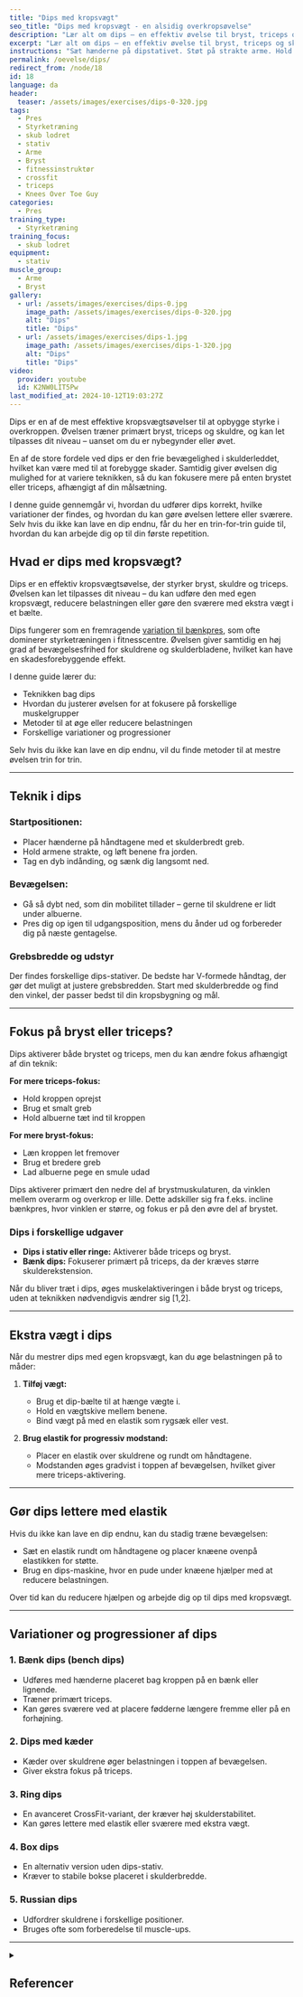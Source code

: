 ```yaml
---
title: "Dips med kropsvægt"
seo_title: "Dips med kropsvægt - en alsidig overkropsøvelse"
description: "Lær alt om dips – en effektiv øvelse til bryst, triceps og skuldre. Få styr på teknikken, hvordan du tilpasser øvelsen til dit niveau, og hvordan du kan gøre den lettere eller sværere."
excerpt: "Lær alt om dips – en effektiv øvelse til bryst, triceps og skuldre. Få styr på teknikken, hvordan du tilpasser øvelsen til dit niveau, og hvordan du kan gøre den lettere eller sværere."
instructions: "Sæt hænderne på dipstativet. Støt på strakte arme. Hold igen, mens du sænker dig ned. Det er en god ide at tjekke din bevægelighed, inden du starter øvelsen. I øvelsen skal du ikke gå længere ned en din bevægelighed tillader uden vægtbelastning. Stem dig derefter op indtil armene er strakte. Hvis du varierer hældningen i kroppen lidt, opdager du sikkert at du kan flytte fokus lidt rundt på hvilke muskler der rammes mest."
permalink: /oevelse/dips/
redirect_from: /node/18
id: 18
language: da
header:
  teaser: /assets/images/exercises/dips-0-320.jpg
tags:
  - Pres
  - Styrketræning
  - skub lodret
  - stativ
  - Arme
  - Bryst
  - fitnessinstruktør
  - crossfit
  - triceps
  - Knees Over Toe Guy
categories:
  - Pres
training_type:
  - Styrketræning
training_focus:
  - skub lodret
equipment:
  - stativ
muscle_group:
  - Arme
  - Bryst
gallery:
  - url: /assets/images/exercises/dips-0.jpg
    image_path: /assets/images/exercises/dips-0-320.jpg
    alt: "Dips"
    title: "Dips"
  - url: /assets/images/exercises/dips-1.jpg
    image_path: /assets/images/exercises/dips-1-320.jpg
    alt: "Dips"
    title: "Dips"
video:
  provider: youtube
  id: K2NW0LIT5Pw
last_modified_at: 2024-10-12T19:03:27Z
---
```


Dips er en af de mest effektive kropsvægtsøvelser til at opbygge styrke i overkroppen. Øvelsen træner primært bryst, triceps og skuldre, og kan let tilpasses dit niveau – uanset om du er nybegynder eller øvet.  

En af de store fordele ved dips er den frie bevægelighed i skulderleddet, hvilket kan være med til at forebygge skader. Samtidig giver øvelsen dig mulighed for at variere teknikken, så du kan fokusere mere på enten brystet eller triceps, afhængigt af din målsætning.  

I denne guide gennemgår vi, hvordan du udfører dips korrekt, hvilke variationer der findes, og hvordan du kan gøre øvelsen lettere eller sværere. Selv hvis du ikke kan lave en dip endnu, får du her en trin-for-trin guide til, hvordan du kan arbejde dig op til din første repetition.  

## Hvad er dips med kropsvægt?

Dips er en effektiv kropsvægtsøvelse, der styrker bryst, skuldre og triceps. Øvelsen kan let tilpasses dit niveau – du kan udføre den med egen kropsvægt, reducere belastningen eller gøre den sværere med ekstra vægt i et bælte.

Dips fungerer som en fremragende [variation til bænkpres](/oevelse/baenkpres/), som ofte dominerer styrketræningen i fitnesscentre. Øvelsen giver samtidig en høj grad af bevægelsesfrihed for skuldrene og skulderbladene, hvilket kan have en skadesforebyggende effekt.

I denne guide lærer du:

- Teknikken bag dips  
- Hvordan du justerer øvelsen for at fokusere på forskellige muskelgrupper  
- Metoder til at øge eller reducere belastningen  
- Forskellige variationer og progressioner  

Selv hvis du ikke kan lave en dip endnu, vil du finde metoder til at mestre øvelsen trin for trin.

---

## Teknik i dips

### Startpositionen:

- Placer hænderne på håndtagene med et skulderbredt greb.  
- Hold armene strakte, og løft benene fra jorden.  
- Tag en dyb indånding, og sænk dig langsomt ned.  

### Bevægelsen:  

- Gå så dybt ned, som din mobilitet tillader – gerne til skuldrene er lidt under albuerne.  
- Pres dig op igen til udgangsposition, mens du ånder ud og forbereder dig på næste gentagelse.  

### Grebsbredde og udstyr  

Der findes forskellige dips-stativer. De bedste har V-formede håndtag, der gør det muligt at justere grebsbredden. Start med skulderbredde og find den vinkel, der passer bedst til din kropsbygning og mål.

---

## Fokus på bryst eller triceps?

Dips aktiverer både brystet og triceps, men du kan ændre fokus afhængigt af din teknik:

**For mere triceps-fokus:**  

- Hold kroppen oprejst  
- Brug et smalt greb  
- Hold albuerne tæt ind til kroppen  

**For mere bryst-fokus:**  

- Læn kroppen let fremover  
- Brug et bredere greb  
- Lad albuerne pege en smule udad  

Dips aktiverer primært den nedre del af brystmuskulaturen, da vinklen mellem overarm og overkrop er lille. Dette adskiller sig fra f.eks. incline bænkpres, hvor vinklen er større, og fokus er på den øvre del af brystet.

### Dips i forskellige udgaver  

- **Dips i stativ eller ringe:** Aktiverer både triceps og bryst.  
- **Bænk dips:** Fokuserer primært på triceps, da der kræves større skulderekstension.  

Når du bliver træt i dips, øges muskelaktiveringen i både bryst og triceps, uden at teknikken nødvendigvis ændrer sig [1,2].

---

## Ekstra vægt i dips

Når du mestrer dips med egen kropsvægt, kan du øge belastningen på to måder:  

1. **Tilføj vægt:**  
   - Brug et dip-bælte til at hænge vægte i.  
   - Hold en vægtskive mellem benene.  
   - Bind vægt på med en elastik som rygsæk eller vest.  

2. **Brug elastik for progressiv modstand:**  
   - Placer en elastik over skuldrene og rundt om håndtagene.  
   - Modstanden øges gradvist i toppen af bevægelsen, hvilket giver mere triceps-aktivering.  

---

## Gør dips lettere med elastik  

Hvis du ikke kan lave en dip endnu, kan du stadig træne bevægelsen:  

- Sæt en elastik rundt om håndtagene og placer knæene ovenpå elastikken for støtte.  
- Brug en dips-maskine, hvor en pude under knæene hjælper med at reducere belastningen.  

Over tid kan du reducere hjælpen og arbejde dig op til dips med kropsvægt.

---

## Variationer og progressioner af dips

### **1. Bænk dips (bench dips)**
- Udføres med hænderne placeret bag kroppen på en bænk eller lignende.  
- Træner primært triceps.  
- Kan gøres sværere ved at placere fødderne længere fremme eller på en forhøjning.  

### **2. Dips med kæder**
- Kæder over skuldrene øger belastningen i toppen af bevægelsen.  
- Giver ekstra fokus på triceps.  

### **3. Ring dips**  
- En avanceret CrossFit-variant, der kræver høj skulderstabilitet.  
- Kan gøres lettere med elastik eller sværere med ekstra vægt.  

### **4. Box dips**  
- En alternativ version uden dips-stativ.  
- Kræver to stabile bokse placeret i skulderbredde.  

### **5. Russian dips**  
- Udfordrer skuldrene i forskellige positioner.  
- Bruges ofte som forberedelse til muscle-ups.  

---

<details markdown="1" class="references">
  <summary><h2 id="references">Referencer</h2></summary>

- McKenzie, A., Crowley-McHattan, Z., Meir, R., Whitting, J., & Volschenk, W. (2022). Bench, Bar, and Ring Dips: Do Kinematics and Muscle Activity Differ?. *International Journal of Environmental Research and Public Health, 19*(20), 13211.  
- McKenzie, A., Crowley-McHattan, Z., Meir, R., Whitting, J., & Volschenk, W. (2022). Fatigue Increases Muscle Activations but Does Not Change Maximal Joint Angles during the Bar Dip. *International Journal of Environmental Research and Public Health, 19*(21), 14390.  
</details>